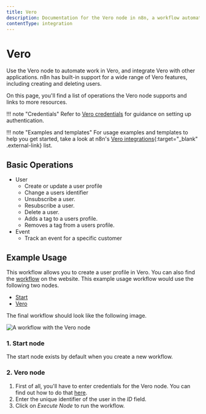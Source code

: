 ```yaml
---
title: Vero
description: Documentation for the Vero node in n8n, a workflow automation platform. Includes details of operations and configuration, and links to examples and credentials information.
contentType: integration
---
```


# Vero

Use the Vero node to automate work in Vero, and integrate Vero with other applications. n8n has built-in support for a wide range of Vero features, including creating and deleting users. 

On this page, you'll find a list of operations the Vero node supports and links to more resources.

!!! note "Credentials"
    Refer to [Vero credentials](/integrations/builtin/credentials/vero/) for guidance on setting up authentication. 

!!! note "Examples and templates"
    For usage examples and templates to help you get started, take a look at n8n's [Vero integrations](https://n8n.io/integrations/vero/){:target="_blank" .external-link} list.


## Basic Operations

* User
    * Create or update a user profile
    * Change a users identifier
    * Unsubscribe a user.
    * Resubscribe a user.
    * Delete a user.
    * Adds a tag to a users profile.
    * Removes a tag from a users profile.
* Event
    * Track an event for a specific customer


## Example Usage

This workflow allows you to create a user profile in Vero. You can also find the [workflow](https://n8n.io/workflows/499) on the website. This example usage workflow would use the following two nodes.
- [Start](/integrations/builtin/core-nodes/n8n-nodes-base.start/)
- [Vero]()

The final workflow should look like the following image.

![A workflow with the Vero node](/_images/integrations/builtin/app-nodes/vero/workflow.png)

### 1. Start node

The start node exists by default when you create a new workflow.

### 2. Vero node

1. First of all, you'll have to enter credentials for the Vero node. You can find out how to do that [here](/integrations/builtin/credentials/vero/).
2. Enter the unique identifier of the user in the *ID* field.
3. Click on *Execute Node* to run the workflow.

